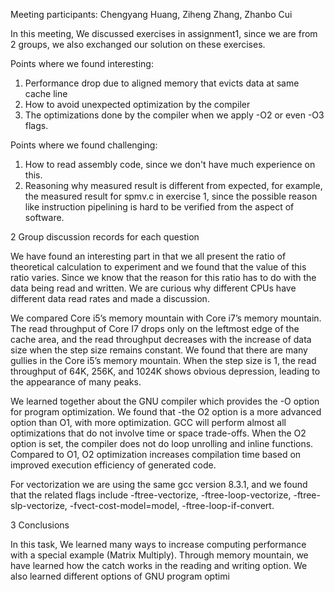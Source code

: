 Meeting participants: Chengyang Huang, Ziheng Zhang, Zhanbo Cui

In this meeting, We discussed exercises in assignment1, since we are from 2 groups, we also exchanged our solution on these exercises.

Points where we found interesting:
1. Performance drop due to aligned memory that evicts data at same cache line
2. How to avoid unexpected optimization by the compiler
3. The optimizations done by the compiler when we apply -O2 or even -O3 flags.

Points where we found challenging:
1. How to read assembly code, since we don't have much experience on this.
2. Reasoning why measured result is different from expected, for example, the measured result for spmv.c in exercise 1, since the possible reason like instruction pipelining is hard to be verified from the aspect of software.





2 Group discussion records for each question


We have found an interesting part in that we all present the ratio of theoretical calculation to experiment and we found that the value of this ratio varies. Since we know that the reason for this ratio has to do with the data being read and written. We are curious why different CPUs have different data read
rates and made a discussion.

We compared Core i5’s memory mountain with Core i7’s memory mountain. The read throughput of Core I7 drops only on the leftmost edge of the cache area, and the read throughput decreases with the increase of data size when the step size remains constant. We found that there are many
gullies in the Core i5’s memory mountain. When the step size is 1, the read throughput of 64K, 256K, and 1024K shows obvious depression, leading to the appearance of many peaks.


We learned together about the GNU compiler which provides the -O option for program optimization. We found that -the O2 option is a more advanced option than O1, with more optimization. GCC will perform almost all optimizations that do not involve time or space trade-offs. When the O2 option is set, the compiler does not do loop unrolling and inline functions. Compared to O1, O2 optimization increases compilation time based on improved execution efficiency of generated code.


For vectorization we are using the same gcc version 8.3.1, and we found that the related flags include -ftree-vectorize, -ftree-loop-vectorize, -ftree-slp-vectorize, -fvect-cost-model=model, -ftree-loop-if-convert.

3 Conclusions

In this task, We learned many ways to increase computing performance with
a special example (Matrix Multiply). Through memory mountain, we have learned how the catch works in the reading and writing option. We also learned different options of GNU program optimi